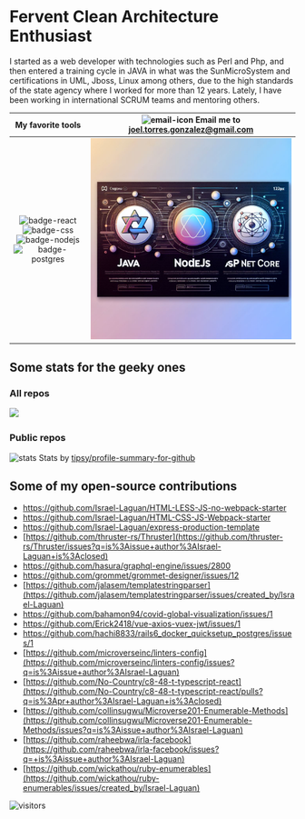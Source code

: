 # Fervent Clean Architecture Enthusiast

I started as a web developer with technologies such as Perl and Php, and then entered a training cycle in JAVA in what was the SunMicroSystem and certifications in UML, Jboss, Linux among others, due to the high standards of the state agency where I worked for more than 12 years.
Lately, I have been working in international SCRUM teams and mentoring others.

[//]: # (![linkedin-icon][] Connect in [Linkedin][]&#40;&#41;&#41;)

|                         My favorite tools                         | ![email-icon][] Email me to [joel.torres.gonzalez@gmail.com][]  |
|:-----------------------------------------------------------------:|:---------------------------------------------------------------------------------------------------------:|
| ![badge-react][] ![badge-css] ![badge-nodejs][] ![badge-postgres] |                                                ![banner][]                                                |

## Some stats for the geeky ones

### All repos

<img
  src="https://cr-skills-chart-widget.azurewebsites.net/api/api?username=Israel-Laguan&skills=JavaScript,CSS,SCSS,TypeScript&show-other-skills=true"
/>

### Public repos

![stats][]
Stats by [tipsy/profile-summary-for-github][]

## Some of my open-source contributions

- https://github.com/Israel-Laguan/HTML-LESS-JS-no-webpack-starter
- https://github.com/Israel-Laguan/HTML-CSS-JS-Webpack-starter
- https://github.com/Israel-Laguan/express-production-template
- [https://github.com/thruster-rs/Thruster](https://github.com/thruster-rs/Thruster/issues?q=is%3Aissue+author%3AIsrael-Laguan+is%3Aclosed)
- https://github.com/hasura/graphql-engine/issues/2800
- https://github.com/grommet/grommet-designer/issues/12
- [https://github.com/jalasem/templatestringparser](https://github.com/jalasem/templatestringparser/issues/created_by/Israel-Laguan)
- https://github.com/bahamon94/covid-global-visualization/issues/1
- https://github.com/Erick2418/vue-axios-vuex-jwt/issues/1
- https://github.com/hachi8833/rails6_docker_quicksetup_postgres/issues/1
- [https://github.com/microverseinc/linters-config](https://github.com/microverseinc/linters-config/issues?q=is%3Aissue+author%3AIsrael-Laguan)
- [https://github.com/No-Country/c8-48-t-typescript-react](https://github.com/No-Country/c8-48-t-typescript-react/pulls?q=is%3Apr+author%3AIsrael-Laguan+is%3Aclosed)
- [https://github.com/collinsugwu/Microverse201-Enumerable-Methods](https://github.com/collinsugwu/Microverse201-Enumerable-Methods/issues?q=is%3Aissue+author%3AIsrael-Laguan)
- [https://github.com/raheebwa/irla-facebook](https://github.com/raheebwa/irla-facebook/issues?q=+is%3Aissue+author%3AIsrael-Laguan)
- [https://github.com/wickathou/ruby-enumerables](https://github.com/wickathou/ruby-enumerables/issues/created_by/Israel-Laguan)

![visitors](https://visitor-badge.glitch.me/badge?page_id=Israel-Laguan/Israel-Laguan)

[pic]: https://avatars2.githubusercontent.com/u/36519478?s=460&v=4
[email-icon]: https://img.icons8.com/?size=48&id=YrXy82StfwT9&format=png&color=000000
[joel.torres.gonzalez@gmail.com]: mailto:joel.torres.gonzalez@gmail.com
[linkedin-icon]: https://img.icons8.com/?size=48&id=qNUNvR9aEWql&format=png&color=000000
[Linkedin]: https://www.linkedin.com/in/israellaguan
[github-icon]: https://img.icons8.com/color/48/000000/github--v1.png
[GitHub]: https://github.com/Israel-Laguan
[badge-nodejs]: https://img.shields.io/badge/node.js-V14.x-339933?style=for-the-badge&logo=node.js
[badge-postgres]: https://img.shields.io/badge/database-postgreSQL-47A248?style=for-the-badge&logo=postgresql
[badge-react]: https://img.shields.io/badge/React-16+-61DAFB?style=for-the-badge&logo=react
[badge-css]: https://img.shields.io/badge/style-CSS-1572B6?style=for-the-badge&logo=css3
[banner]: https://github.com/jtorreg-xorre/jtorreg-xorre/raw/main/resources/img/Designer5.jpeg
[banner3]: https://github.com/Israel-Laguan/Israel-Laguan/raw/master/docs/banner.jpg
[stats]: https://github.com/Israel-Laguan/Israel-Laguan/raw/master/docs/github_stats.png
[tipsy/profile-summary-for-github]: https://profile-summary-for-github.com/user/israel-laguan
